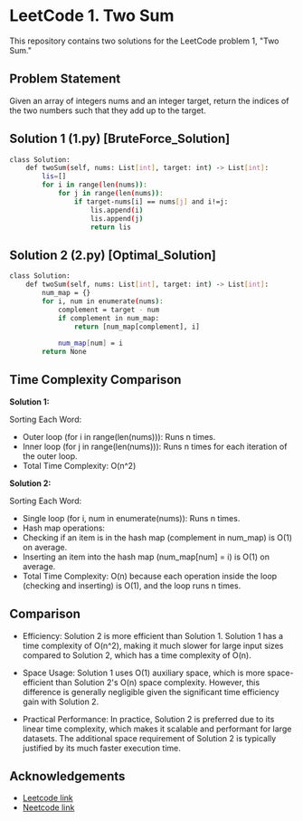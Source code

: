 
# LeetCode 1. Two Sum

This repository contains two solutions for the LeetCode problem 1, "Two Sum."


## Problem Statement

Given an array of integers nums and an integer target, return the indices of the two numbers such that they add up to the target.


## Solution 1 (1.py) [BruteForce_Solution]

```bash
class Solution:
    def twoSum(self, nums: List[int], target: int) -> List[int]:
        lis=[]
        for i in range(len(nums)):
            for j in range(len(nums)):
                if target-nums[i] == nums[j] and i!=j:
                    lis.append(i)
                    lis.append(j)
                    return lis


```

## Solution 2 (2.py) [Optimal_Solution]

```bash
class Solution:
    def twoSum(self, nums: List[int], target: int) -> List[int]:
        num_map = {}
        for i, num in enumerate(nums):
            complement = target - num
            if complement in num_map:
                return [num_map[complement], i]
            
            num_map[num] = i
        return None 

```
  

## Time Complexity Comparison

**Solution 1:**

Sorting Each Word:

* Outer loop (for i in range(len(nums))): Runs n times.
* Inner loop (for j in range(len(nums))): Runs n times for each iteration of the outer loop.
* Total Time Complexity:  O(n^2) 

**Solution 2:**

Sorting Each Word:

* Single loop (for i, num in enumerate(nums)): Runs n times.
* Hash map operations:
* Checking if an item is in the hash map (complement in num_map) is O(1) on average.
* Inserting an item into the hash map (num_map[num] = i) is O(1) on average.
* Total Time Complexity: O(n) because each operation inside the loop (checking and inserting) is O(1), and the loop runs n times.


## Comparison

* Efficiency: Solution 2 is more efficient than Solution 1. Solution 1 has a time complexity of O(n^2), making it much slower for large input sizes compared to Solution 2, which has a time complexity of O(n).

* Space Usage: Solution 1 uses O(1) auxiliary space, which is more space-efficient than Solution 2's O(n) space complexity. However, this difference is generally negligible given the significant time efficiency gain with Solution 2.

* Practical Performance: In practice, Solution 2 is preferred due to its linear time complexity, which makes it scalable and performant for large datasets. The additional space requirement of Solution 2 is typically justified by its much faster execution time.

## Acknowledgements

 - [Leetcode link](https://leetcode.com/problems/two-sum/)
 - [Neetcode link](https://neetcode.io/problems/two-integer-sum)